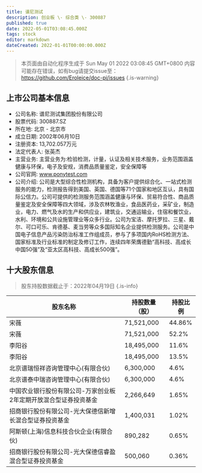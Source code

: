 ```yaml
---
title: 谱尼测试
description: 创业板 \- 综合类 \- 300887
published: true
date: 2022-05-01T03:08:45.000Z
tags: stock
editor: markdown
dateCreated: 2022-01-01T00:00:00.000Z
---
```


> 本页面由自动化程序生成于 Sun May 01 2022 03:08:45 GMT+0800
> 内容可能存在错误，如有bug请提交issue至：https://github.com/Eroleice/doc-pi/issues
{.is-warning}

## 上市公司基本信息
- 公司名称: 谱尼测试集团股份有限公司
- 股票代码: 300887.SZ
- 所在地: 北京 - 北京市
- 成立日期: 2002年06月10日
- 注册资本: 13,702.057万元
- 法定代表人: 张英杰
- 主营业务: 主营业务为:检验检测，计量，认证及相关技术服务，业务范围涵盖健康与环保，电子及安规，消费品质量鉴定，安全保障等
- 公司官网: www.ponytest.com
- 公司介绍: 公司是大型综合性检测机构，具备为客户提供综合化、一站式检测服务的能力，检测报告得到美国、英国、德国等71个国家和地区互认，具有国际公信力。公司可提供的检测服务范围涵盖健康与环保、贸易符合性、商品质量鉴定及安全保障等四大领域，涉及农林牧渔业，食品医药业，采矿业，制造业，电力、燃气及水的生产和供应业，建筑业，交通运输业，住宿和餐饮业，水利、环境和公共设施管理业等众多行业。公司为宝洁、摩托罗拉、三星、戴尔、可口可乐、肯德基、麦当劳等众多国际知名企业提供检测服务。公司是中国电子信息产品污染防治标准工作组成员，参与了多项国内RoHS检测方法、国家标准及行业标准的制定及修订工作，连续四年荣膺德勤“高科技、高成长中国50强”及“亚太区高科技、高成长500强”。


## 十大股东信息
> 股东持股数据截止于：2022年04月19日
{.is-info}

| 股东名称 | 持股数量（股） | 持股比例 |
| --- | --- | --- |
| 宋薇 | 71,521,000 | 44.86% |
| 宋薇 | 71,521,000 | 52.2% |
| 李阳谷 | 18,495,000 | 11.6% |
| 李阳谷 | 18,495,000 | 13.5% |
| 北京谱瑞恒祥咨询管理中心(有限合伙) | 6,300,000 | 4.6% |
| 北京谱泰中瑞咨询管理中心(有限合伙) | 6,300,000 | 4.6% |
| 中国农业银行股份有限公司-万家创业板2年定期开放混合型证券投资基金 | 2,266,649 | 1.65% |
| 招商银行股份有限公司-光大保德信新增长混合型证券投资基金 | 1,400,031 | 1.02% |
| 阿斯顿(上海)信息科技合伙企业(有限合伙) | 890,282 | 0.65% |
| 招商银行股份有限公司-光大保德信睿盈混合型证券投资基金 | 500,060 | 0.36% |




